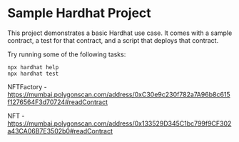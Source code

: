 # Sample Hardhat Project

This project demonstrates a basic Hardhat use case. It comes with a sample contract, a test for that contract, and a script that deploys that contract.

Try running some of the following tasks:

```shell
npx hardhat help
npx hardhat test
```

NFTFactory - https://mumbai.polygonscan.com/address/0xC30e9c230f782a7A96b8c615f1276564F3d70724#readContract

NFT - https://mumbai.polygonscan.com/address/0x133529D345C1bc799f9CF302a43CA06B7E3502b0#readContract

